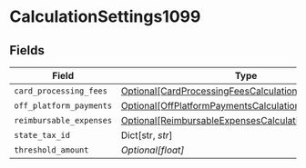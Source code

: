 # CalculationSettings1099


## Fields

| Field                                                                                                                       | Type                                                                                                                        | Required                                                                                                                    | Description                                                                                                                 |
| --------------------------------------------------------------------------------------------------------------------------- | --------------------------------------------------------------------------------------------------------------------------- | --------------------------------------------------------------------------------------------------------------------------- | --------------------------------------------------------------------------------------------------------------------------- |
| `card_processing_fees`                                                                                                      | [Optional[CardProcessingFeesCalculationSettings1099]](../../models/shared/cardprocessingfeescalculationsettings1099.md)     | :heavy_minus_sign:                                                                                                          | N/A                                                                                                                         |
| `off_platform_payments`                                                                                                     | [Optional[OffPlatformPaymentsCalculationSettings1099]](../../models/shared/offplatformpaymentscalculationsettings1099.md)   | :heavy_minus_sign:                                                                                                          | N/A                                                                                                                         |
| `reimbursable_expenses`                                                                                                     | [Optional[ReimbursableExpensesCalculationSettings1099]](../../models/shared/reimbursableexpensescalculationsettings1099.md) | :heavy_minus_sign:                                                                                                          | N/A                                                                                                                         |
| `state_tax_id`                                                                                                              | Dict[str, *str*]                                                                                                            | :heavy_minus_sign:                                                                                                          | N/A                                                                                                                         |
| `threshold_amount`                                                                                                          | *Optional[float]*                                                                                                           | :heavy_minus_sign:                                                                                                          | N/A                                                                                                                         |
